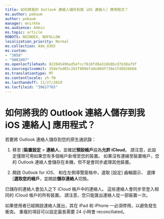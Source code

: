 ```yaml
---
title: 如何將我的 Outlook 連絡人儲存到我 iOS 連絡人] 應用程式？
ms.author: pebaum
author: pebaum
manager: mnirkhe
ms.audience: Admin
ms.topic: article
ROBOTS: NOINDEX, NOFOLLOW
localization_priority: Normal
ms.collection: Adm_O365
ms.custom:
- "3058"
- "9001097"
ms.openlocfilehash: 822045496ad5efcc7610fd8a316b8bcd7b38a79f
ms.sourcegitcommit: 358e7ed05c262f909bfa9ed0df730e1fd89266b8
ms.translationtype: MT
ms.contentlocale: zh-TW
ms.lasthandoff: 11/27/2019
ms.locfileid: "39627765"
---
```

# <a name="how-do-i-save-my-outlook-contacts-to-my-ios-contacts-app"></a>如何將我的 Outlook 連絡人儲存到我 iOS 連絡人] 應用程式？

若要將 Outlook 連絡人儲存到您的原生通訊錄：
 
1. 移至 [**裝置設定** > **連絡人**，並確認**預設帳戶**設為**允許 iCloud**。 請注意，此設定僅限可用如果您有多個帳戶新增至您的裝置。 如果沒有連線至裝置帳戶，您的 Outlook 連絡人會儲存在本機，但不是會同步處理其他裝置。
 
2. 開啟 Outlook for iOS、 和在左側導覽窗格中，選取 [設定] 齒輪圖示、 選擇 [**選取您的帳戶**，並開啟**儲存連絡人**切換。
 
已儲存的連絡人會加入之下 iCloud 帳戶中的連絡人。 這些連絡人會同步至登入相同的 iCloud 帳戶的所有裝置。 請注意，您只能匯出連絡人從一部裝置一次。
 
如果使用者已經開啟連絡人匯出，其在 iPad 和 iPhone 一必須停用，以避免發生衝突。 重複的項目可以設定最長需要 24 小時會 reconciliated。